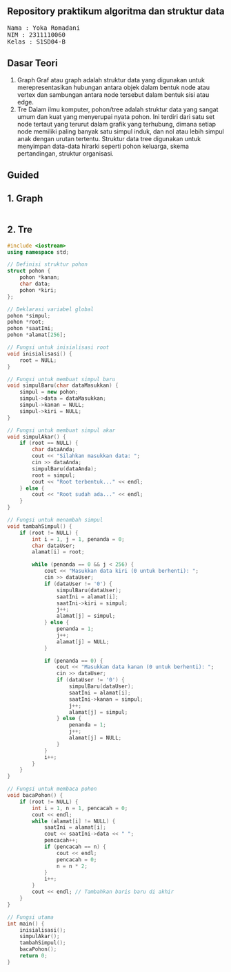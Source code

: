 ## Repository praktikum algoritma dan struktur data

<pre>
Nama : Yoka Romadani
NIM : 2311110060
Kelas : S1SD04-B
</pre>

## Dasar Teori
1. Graph
 Graf atau graph adalah struktur data yang digunakan untuk merepresentasikan
 hubungan antara objek dalam bentuk node atau vertex dan sambungan antara node
 tersebut dalam bentuk sisi atau edge.
2. Tre
 Dalam ilmu komputer, pohon/tree adalah struktur data yang sangat umum dan kuat
 yang menyerupai nyata pohon. Ini terdiri dari satu set node tertaut yang terurut
 dalam grafik yang terhubung, dimana setiap node memiliki paling banyak satu
 simpul induk, dan nol atau lebih simpul anak dengan urutan tertentu. Struktur data
 tree digunakan untuk menyimpan data-data hirarki seperti pohon keluarga, skema
 pertandingan, struktur organisasi.

## Guided
## 1. Graph
```C++
```
## 2. Tre
```C++
#include <iostream>
using namespace std;

// Definisi struktur pohon
struct pohon {
    pohon *kanan;
    char data;
    pohon *kiri;
};

// Deklarasi variabel global
pohon *simpul;
pohon *root;
pohon *saatIni;
pohon *alamat[256];

// Fungsi untuk inisialisasi root
void inisialisasi() {
    root = NULL;
}

// Fungsi untuk membuat simpul baru
void simpulBaru(char dataMasukkan) {
    simpul = new pohon;
    simpul->data = dataMasukkan;
    simpul->kanan = NULL;
    simpul->kiri = NULL;
}

// Fungsi untuk membuat simpul akar
void simpulAkar() {
    if (root == NULL) {
        char dataAnda;
        cout << "Silahkan masukkan data: ";
        cin >> dataAnda;
        simpulBaru(dataAnda);
        root = simpul;
        cout << "Root terbentuk..." << endl;
    } else {
        cout << "Root sudah ada..." << endl;
    }
}

// Fungsi untuk menambah simpul
void tambahSimpul() {
    if (root != NULL) {
        int i = 1, j = 1, penanda = 0;
        char dataUser;
        alamat[i] = root;

        while (penanda == 0 && j < 256) {
            cout << "Masukkan data kiri (0 untuk berhenti): ";
            cin >> dataUser;
            if (dataUser != '0') {
                simpulBaru(dataUser);
                saatIni = alamat[i];
                saatIni->kiri = simpul;
                j++;
                alamat[j] = simpul;
            } else {
                penanda = 1;
                j++;
                alamat[j] = NULL;
            }

            if (penanda == 0) {
                cout << "Masukkan data kanan (0 untuk berhenti): ";
                cin >> dataUser;
                if (dataUser != '0') {
                    simpulBaru(dataUser);
                    saatIni = alamat[i];
                    saatIni->kanan = simpul;
                    j++;
                    alamat[j] = simpul;
                } else {
                    penanda = 1;
                    j++;
                    alamat[j] = NULL;
                }
            }
            i++;
        }
    }
}

// Fungsi untuk membaca pohon
void bacaPohon() {
    if (root != NULL) {
        int i = 1, n = 1, pencacah = 0;
        cout << endl;
        while (alamat[i] != NULL) {
            saatIni = alamat[i];
            cout << saatIni->data << " ";
            pencacah++;
            if (pencacah == n) {
                cout << endl;
                pencacah = 0;
                n = n * 2;
            }
            i++;
        }
        cout << endl; // Tambahkan baris baru di akhir
    }
}

// Fungsi utama
int main() {
    inisialisasi();
    simpulAkar();
    tambahSimpul();
    bacaPohon();
    return 0;
}
```
